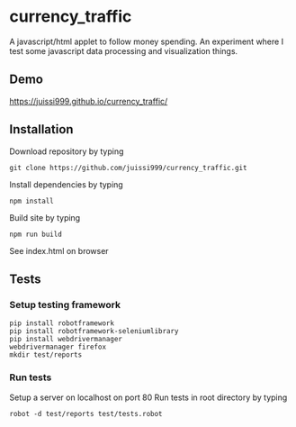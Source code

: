 # currency_traffic
A javascript/html applet to follow money spending.
An experiment where I test some javascript data processing and visualization things.

## Demo
https://juissi999.github.io/currency_traffic/

## Installation

Download repository by typing

    git clone https://github.com/juissi999/currency_traffic.git

Install dependencies by typing

    npm install

Build site by typing

    npm run build

See index.html on browser

## Tests

### Setup testing framework

    pip install robotframework
    pip install robotframework-seleniumlibrary
    pip install webdrivermanager
    webdrivermanager firefox
    mkdir test/reports


### Run tests

Setup a server on localhost on port 80
Run tests in root directory by typing

    robot -d test/reports test/tests.robot
